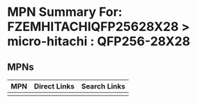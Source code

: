 



# MPN Summary For: FZEMHITACHIQFP25628X28 > micro-hitachi : QFP256-28X28

## MPNs
  

|MPN|Direct Links|Search Links|
| :--- | :--- | :--- |
||||
